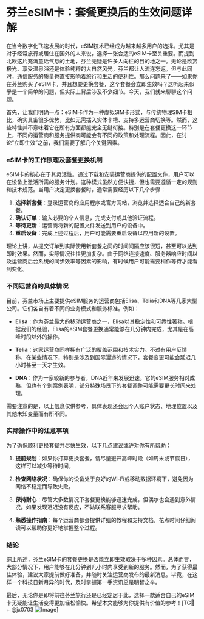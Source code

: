 # 芬兰eSIM卡：套餐更换后的生效问题详解

在当今数字化飞速发展的时代，eSIM技术已经成为越来越多用户的选择。尤其是对于经常旅行或居住在国外的人来说，选择一张合适的eSIM卡至关重要。而提到北欧这片充满童话气息的土地，芬兰无疑是许多人向往的目的地之一。无论是欣赏极光、享受温泉浴还是体验纯粹的大自然风光，芬兰都让人流连忘返。但与此同时，通信服务的质量也直接影响着旅行和生活的便利性。那么问题来了——如果你在芬兰购买了eSIM卡，并且想要更换套餐，这个套餐会立即生效吗？这听起来似乎是一个简单的问题，但实际上背后涉及不少细节。今天，我们就来聊聊这个问题。

首先，让我们明确一点：eSIM卡作为一种虚拟SIM卡形式，与传统物理SIM卡相比，确实具备很多优势，比如无需插入实体卡槽、支持多运营商切换等。然而，这些特性并不意味着它在所有方面都能完全无缝衔接。特别是在套餐更换这一环节上，不同的运营商和服务提供商可能会有不同的政策和处理流程。因此，在讨论“立即生效”之前，我们需要了解几个关键因素。

### eSIM卡的工作原理及套餐更换机制

eSIM卡的核心在于其灵活性。通过下载和安装运营商提供的配置文件，用户可以在设备上激活所需的服务计划。这种模式虽然方便快捷，但也需要遵循一定的规则和技术规范。当用户决定更换套餐时，通常需要经历以下几个步骤：

1. **选择新套餐**：登录运营商的应用程序或官方网站，浏览并选择适合自己的新套餐。
2. **确认订单**：输入必要的个人信息，完成支付或其他验证流程。
3. **等待更新**：运营商将新的配置文件发送到用户的设备中。
4. **重启设备**：完成上述过程后，用户可能需要重启设备以应用新的设置。

理论上讲，从提交订单到实际使用新套餐之间的时间间隔应该很短，甚至可以达到即时效果。然而，实际情况往往更加复杂。由于网络连接速度、服务器响应时间以及运营商后台系统的同步效率等因素的影响，有时候用户可能需要稍作等待才能看到变化。

### 不同运营商的具体情况

目前，芬兰市场上主要提供eSIM服务的运营商包括Elisa、Telia和DNA等几家大型公司。它们各自有着不同的业务模式和服务标准。例如：

- **Elisa**：作为芬兰最大的移动运营商之一，Elisa以其稳定性和可靠性著称。根据我们的经验，Elisa的eSIM套餐更换通常能够在几分钟内完成，尤其是在高峰时段以外的操作。
  
- **Telia**：这家运营商同样拥有广泛的覆盖范围和技术实力。不过有用户反馈称，在某些情况下，特别是涉及到国际漫游的情况下，套餐变更可能会延迟几小时甚至一天才生效。

- **DNA**：作为一家较新的参与者，DNA近年来发展迅速。它的eSIM服务相对成熟，但也有个别案例表明，部分特殊场景下的套餐调整可能需要更长时间来处理。

需要注意的是，以上信息仅供参考，具体表现还会因个人账户状态、地理位置以及其他未知变量而有所不同。

### 实际操作中的注意事项

为了确保顺利更换套餐并尽快生效，以下几点建议或许对你有所帮助：

1. **提前规划**：如果你打算更换套餐，请尽量避开高峰时段（如周末或节假日），这样可以减少等待时间。
   
2. **检查网络状况**：确保你的设备处于良好的Wi-Fi或移动数据环境下，避免因为网络不稳定而导致失败。
   
3. **保持耐心**：尽管大多数情况下套餐更换能够迅速完成，但偶尔也会遇到意外情况。如果发现迟迟没有反应，不妨联系客服寻求帮助。

4. **熟悉操作指南**：每个运营商都会提供详细的教程和支持文档，花点时间仔细阅读可以帮助你更好地掌握整个过程。

### 结论

综上所述，芬兰eSIM卡的套餐更换是否能立即生效取决于多种因素。总体而言，大部分情况下，用户能够在几分钟到几小时内享受到新的服务。然而，为了获得最佳体验，建议大家提前做好准备，并随时关注运营商发布的最新消息。毕竟，在这样一个科技日新月异的时代，及时掌握第一手资讯总是明智之举。

最后，无论你是即将前往芬兰旅行还是已经定居于此，选择一款适合自己的eSIM卡无疑能让生活变得更加轻松愉快。希望本文能够为你提供有价值的参考！[TG💪+ @jx0703 ![Image](https://github.com/user-attachments/assets/dbca1d08-cadb-493c-b0ec-ad6f7a83f270)]